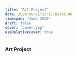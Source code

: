 ```yaml
---
title: "Art Project"
date: 2020-06-01T23:15:02+01:00
timespan: "June 2020"
draft: false
cover: "cover.jpg"
useRelativeCover: true
---
```


### Art Project